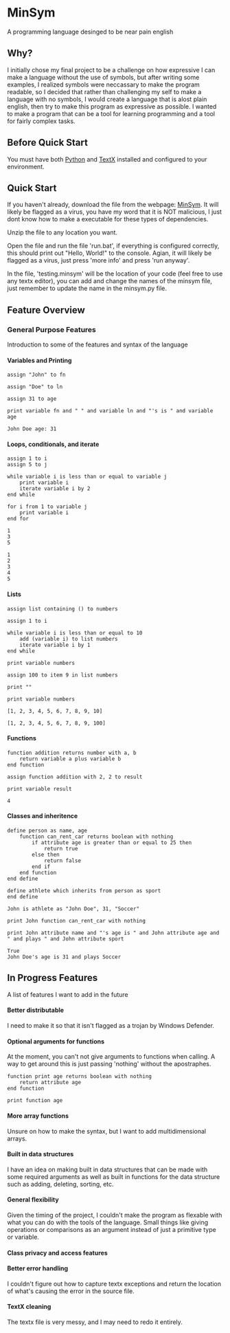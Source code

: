 # MinSym

A programming language desinged to be near pain english

## Why?

I initially chose my final project to be a challenge on how expressive I can make a language without the use of symbols, but after writing some examples, I realized symbols were neccassary to make the program readable, so I decided that rather than challenging my self to make a language with no symbols, I would create a language that is alost plain english, then try to make this program as expressive as possible. I wanted to make a program that can be a tool for learning programming and a tool for fairly complex tasks.

## Before Quick Start

You must have both [Python](https://www.python.org/) and [TextX](https://textx.github.io/textX/index.html) installed and configured to your environment.

## Quick Start

If you haven't already, download the file from the webpage: [MinSym](https://romelaleman.github.io/minsym/). It will likely be flagged as a virus, you have my word that it is NOT malicious, I just dont know how to make a executable for these types of dependencies.

Unzip the file to any location you want.

Open the file and run the file 'run.bat', if everything is configured correctly, this should print out "Hello, World!" to the console. Agian, it will likely be flagged as a virus, just press 'more info' and press 'run anyway'.

In the file, 'testing.minsym' will be the location of your code (feel free to use any textx editor), you can add and change the names of the minsym file, just remember to update the name in the minsym.py file.

## Feature Overview

### General Purpose Features

Introduction to some of the features and syntax of the language

#### Variables and Printing
```
assign "John" to fn

assign "Doe" to ln

assign 31 to age

print variable fn and " " and variable ln and "'s is " and variable age
```
```
John Doe age: 31
```
#### Loops, conditionals, and iterate

```
assign 1 to i
assign 5 to j

while variable i is less than or equal to variable j
    print variable i
    iterate variable i by 2
end while

for i from 1 to variable j
    print variable i
end for
```
```
1
3
5

1
2
3
4
5
```
#### Lists

```
assign list containing () to numbers

assign 1 to i

while variable i is less than or equal to 10
    add (variable i) to list numbers
    iterate variable i by 1
end while

print variable numbers

assign 100 to item 9 in list numbers 

print ""

print variable numbers
```
```
[1, 2, 3, 4, 5, 6, 7, 8, 9, 10]

[1, 2, 3, 4, 5, 6, 7, 8, 9, 100]
```

#### Functions

```
function addition returns number with a, b
    return variable a plus variable b
end function

assign function addition with 2, 2 to result

print variable result
```
```
4
```

#### Classes and inheritence

```
define person as name, age
    function can_rent_car returns boolean with nothing
        if attribute age is greater than or equal to 25 then
            return true
        else then
            return false
        end if
    end function
end define

define athlete which inherits from person as sport
end define

John is athlete as "John Doe", 31, "Soccer"

print John function can_rent_car with nothing

print John attribute name and "'s age is " and John attribute age and " and plays " and John attribute sport
```
```
True
John Doe's age is 31 and plays Soccer
```

## In Progress Features

A list of features I want to add in the future

#### Better distributable

I need to make it so that it isn't flagged as a trojan by Windows Defender.

#### Optional arguments for functions

At the moment, you can't not give arguments to functions when calling. A way to get around this is just passing 'nothing' without the apostraphes.

```
function print age returns boolean with nothing
    return attribute age
end function

print function age
```

#### More array functions

Unsure on how to make the syntax, but I want to add multidimensional arrays.

#### Built in data structures

I have an idea on making built in data structures that can be made with some required arguments as well as built in functions for the data structure such as adding, deleting, sorting, etc.

#### General flexibility

Given the timing of the project, I couldn't make the program as flexable with what you can do with the tools of the language. Small things like giving operations or comparisons as an argument instead of just a primitive type or variable.

#### Class privacy and access features

#### Better error handling

I couldn't figure out how to capture textx exceptions and return the location of what's causing the error in the source file.

#### TextX cleaning

The textx file is very messy, and I may need to redo it entirely.